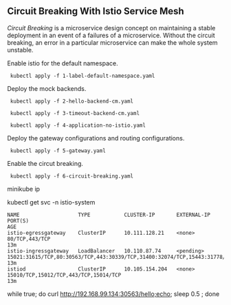  ## Circuit Breaking With Istio Service Mesh
 
 *Circuit Breaking* is a microservice design concept on maintaining a stable deployment in an event of a failures of a microservice.
 Without the circuit breaking, an error in a particular microservice can make the whole system unstable.


Enable istio for the default namespace.
```
 kubectl apply -f 1-label-default-namespace.yaml
```
Deploy the mock backends.
```
 kubectl apply -f 2-hello-backend-cm.yaml 

 kubectl apply -f 3-timeout-backend-cm.yaml

 kubectl apply -f 4-application-no-istio.yaml
```
Deploy the gateway configurations and routing configurations.
```
 kubectl apply -f 5-gateway.yaml
```

Enable the circut breaking.
```
 kubectl apply -f 6-circuit-breaking.yaml
```

minikube ip


kubectl get svc -n istio-system 

```
NAME                   TYPE           CLUSTER-IP       EXTERNAL-IP   PORT(S)                                                                      AGE
istio-egressgateway    ClusterIP      10.111.128.21    <none>        80/TCP,443/TCP                                                               13m
istio-ingressgateway   LoadBalancer   10.110.87.74     <pending>     15021:31615/TCP,80:30563/TCP,443:30339/TCP,31400:32074/TCP,15443:31778/TCP   13m
istiod                 ClusterIP      10.105.154.204   <none>        15010/TCP,15012/TCP,443/TCP,15014/TCP                                        13m

```


while true; do curl http://192.168.99.134:30563/hello;echo; sleep 0.5 ; done